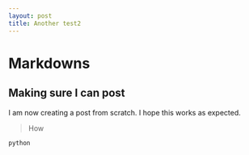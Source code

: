 ```yaml
---
layout: post
title: Another test2
---
```



# Markdowns

## Making sure I can post

I am now creating a post from scratch. I hope this works as expected.

> How

```python```
